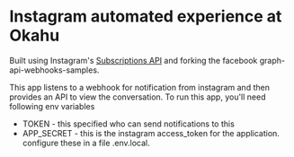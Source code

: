 # Instagram automated experience at Okahu

Built using Instagram's [Subscriptions API](https://www.instagram.com/developer/subscriptions/) and forking the facebook graph-api-webhooks-samples. 

This app listens to a webhook for notification from instagram and then provides an API to view the conversation. 
To run this app, you'll need following env variables
- TOKEN - this specified who can send notifications to this 
- APP_SECRET - this is the instagram access_token for the application. 
configure these in a file .env.local. 